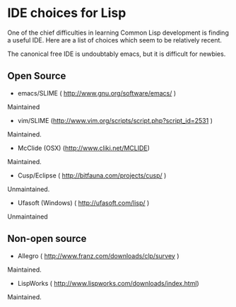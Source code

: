 IDE choices for Lisp
====

One of the chief difficulties in learning Common Lisp development is
finding a useful IDE. Here are a list of choices which seem to be
relatively recent.

The canonical free IDE is undoubtably emacs, but it is difficult for
newbies.

Open Source
---
- emacs/SLIME ( http://www.gnu.org/software/emacs/ )

Maintained

- vim/SLIME (http://www.vim.org/scripts/script.php?script_id=2531 )

Maintained.

- McClide (OSX) (http://www.cliki.net/MCLIDE)

Maintained.

- Cusp/Eclipse ( http://bitfauna.com/projects/cusp/ )

Unmaintained.

- Ufasoft (Windows) ( http://ufasoft.com/lisp/ )

Unmaintained

Non-open source
---

- Allegro ( http://www.franz.com/downloads/clp/survey )

Maintained.

- LispWorks ( http://www.lispworks.com/downloads/index.html)

Maintained.

